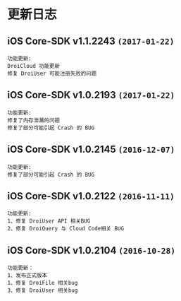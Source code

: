 # 更新日志


## iOS Core-SDK v1.1.2243 `(2017-01-22)`

```
功能更新:
DroiCloud 功能更新
修复 DroiUser 可能注册失败的问题
```

## iOS Core-SDK v1.0.2193 `(2017-01-22)`

```
功能更新:
修复了内存泄漏的问题
修复了部分可能引起 Crash 的 BUG
```

## iOS Core-SDK v1.0.2145 `(2016-12-07)`

```
功能更新:
修复了部分可能引起 Crash 的 BUG
```

## iOS Core-SDK v1.0.2122 `(2016-11-11)`

```
功能更新:
1、修复 DroiUser API 相关BUG
2、修复 DroiQuery 与 Cloud Code相关 BUG
```

## iOS Core-SDK v1.0.2104 `(2016-10-28)`
```
功能更新： 
1、发布正式版本
1、修复 DroiFile 相关bug
3、修复 DroiUser 相关bug
``` 

